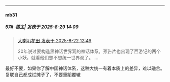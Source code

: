 ﻿
*****

####  mb31  
##### 57#         楼主| 发表于 2025-8-29 14:09

<blockquote><a href="httphttps://stage1st.com/2b/forum.php?mod=redirect&amp;goto=findpost&amp;pid=68305178&amp;ptid=2259819" target="_blank">大喇叭花田 发表于 2025-8-22 12:49</a>

20年说过要构造黑神话世界观的神话体系，预告片也出现了西游记的两个小妖，就看他们想不想统一世界观了。 ...</blockquote>
最好不要，如果你了解中国神话体系，这种大统一有着本质上的差异，难以融合。复联自己都成烂摊子了，不要重蹈覆辙

